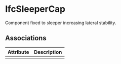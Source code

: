 IfcSleeperCap
=============
Component fixed to sleeper increasing lateral stability.  


Associations
------------
| Attribute   | Description   |
|-------------|---------------|
|             |               |

